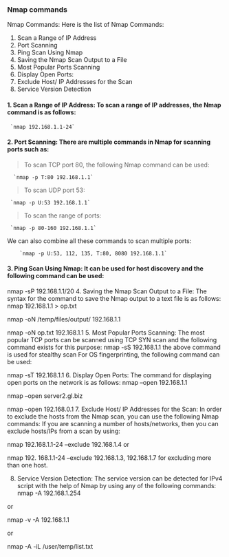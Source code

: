 ### Nmap commands

Nmap Commands:
Here is the list of Nmap Commands:

1. Scan a Range of IP Address
2. Port Scanning
3. Ping Scan Using Nmap
4. Saving the Nmap Scan Output to a File
5. Most Popular Ports Scanning
6. Display Open Ports:
7. Exclude Host/ IP Addresses for the Scan
8. Service Version Detection

#### 1. Scan a Range of IP Address: To scan a range of IP addresses, the Nmap command is as follows:
     `nmap 192.168.1.1-24`

#### 2. Port Scanning: There are multiple commands in Nmap for scanning ports such as:
>   To scan TCP port 80, the following Nmap command can be used:

      `nmap -p T:80 192.168.1.1`

>   To scan UDP port 53:

     `nmap -p U:53 192.168.1.1`

 >    To scan the range of ports:

     `nmap -p 80-160 192.168.1.1`
We can also combine all these commands to scan multiple ports:

        `nmap -p U:53, 112, 135, T:80, 8080 192.168.1.1`
#### 3. Ping Scan Using Nmap: It can be used for host discovery and the following command can be used:
nmap -sP 192.168.1.1/20
4. Saving the Nmap Scan Output to a File: The syntax for the command to save the Nmap output to a text file is as follows:
nmap 192.168.1.1 > op.txt

nmap -oN /temp/files/output/ 192.168.1.1

nmap -oN op.txt 192.168.1.1
5. Most Popular Ports Scanning: The most popular TCP ports can be scanned using TCP SYN scan and the following command exists for this purpose:
nmap -sS 192.168.1.1
the above command is used for stealthy scan
For OS fingerprinting, the following command can be used:

nmap -sT 192.168.1.1
6. Display Open Ports: The command for displaying open ports on the network is as follows:
nmap –open 192.168.1.1

nmap –open server2.gl.biz

nmap –open 192.168.0.1
7. Exclude Host/ IP Addresses for the Scan: In order to exclude the hosts from the Nmap scan, you can use the following Nmap commands:
If you are scanning a number of hosts/networks, then you can exclude hosts/IPs from a scan by using:

nmap 192.168.1.1-24 –exclude 192.168.1.4
or

nmap 192. 168.1.1-24 –exclude 192.168.1.3, 192.168.1.7
for excluding more than one host.

8. Service Version Detection: The service version can be detected for IPv4 script with the help of Nmap by using any of the following commands:
nmap -A 192.168.1.254

or

nmap -v -A 192.168.1.1

or

nmap -A -iL /user/temp/list.txt
